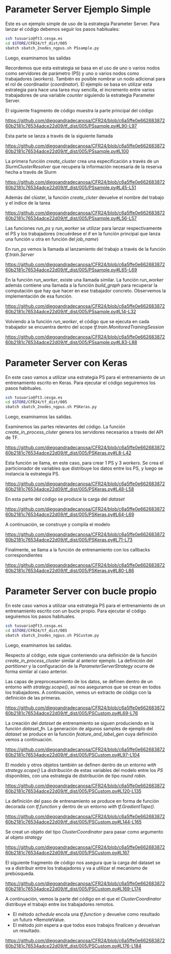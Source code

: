 # Parameter Server Ejemplo Simple

Este es un ejemplo simple de uso de la estrategia Parameter Server. Para lanzar el código debemos seguir los pasos habituales:

```bash
ssh tusuario@ft3.cesga.es
cd $STORE/CFR24/tf_dist/005
sbatch sbatch_2nodes_ngpus.sh PSsample.py
```

Luego, examinamos las salidas

Recordemos que esta estrategia se 
basa en el uso de uno o varios nodos como servidores de parámetro (PS) y uno o varios nodos como trabajadores
(*workers*). También es posible nombrar un nodo adicional para el rol de coordinador (*coordinator*). El ejemplo se basa en utilizar
esta estrategia para hace una tarea muy sencilla, el incremento entre varios trabajadores de una variable *counter* siguiendo la estrategia Parameter Server.

El siguiente fragmento de código muestra la parte principal del código

https://github.com/diegoandradecanosa/CFR24/blob/c6a5ffe0e66268387260b2181c76534adce22d09/tf_dist/005/PSsample.py#L90-L97

Esta parte se lanza a través de la siguiente llamada

https://github.com/diegoandradecanosa/CFR24/blob/c6a5ffe0e66268387260b2181c76534adce22d09/tf_dist/005/PSsample.py#L100

La primera función *create_cluster* crea una especificación a través de un *SlurmClusterResolver* que recupera la información necesaria de la
reserva hecha a través de Slurm

https://github.com/diegoandradecanosa/CFR24/blob/c6a5ffe0e66268387260b2181c76534adce22d09/tf_dist/005/PSsample.py#L45-L51

Además del clúster, la función *create_cluter* devuelve el nombre del trabajo y el índice de la tarea

https://github.com/diegoandradecanosa/CFR24/blob/c6a5ffe0e66268387260b2181c76534adce22d09/tf_dist/005/PSsample.py#L56-L57

Las funciones *run_ps* y *run_worker* se utilizar para lanzar respectivamente el PS y los trabajadores (recuérdese el if en la función principal que lanza una función u otra en función del *job_name*)

En *run_ps* vemos la llamada al lanzamiento del trabajo a través de la función *tf.train.Server*

https://github.com/diegoandradecanosa/CFR24/blob/c6a5ffe0e66268387260b2181c76534adce22d09/tf_dist/005/PSsample.py#L65-L69

En la función *run_worker*, existe una llamada similar. La función *run_worker* además contiene 
una llamada a la función *build_graph* para recuperar la computación que hay que hacer en ese trabajador concreto. Observemos la implementación de esa función.

https://github.com/diegoandradecanosa/CFR24/blob/c6a5ffe0e66268387260b2181c76534adce22d09/tf_dist/005/PSsample.py#L14-L32

Volviendo a la función *run_worker*, el código que se ejecuta en cada trabajador se encuentra dentro del scope *tf.train.MonitoredTrainingSession*

https://github.com/diegoandradecanosa/CFR24/blob/c6a5ffe0e66268387260b2181c76534adce22d09/tf_dist/005/PSsample.py#L83-L88

# Parameter Server con Keras

En este caso vamos a utilizar una estrategia PS para el entrenamiento de un entrenamiento escrito en Keras. Para ejecutar el código seguiremos los pasos habituales.

```bash
ssh tusuario@ft3.cesga.es
cd $STORE/CFR24/tf_dist/005
sbatch sbatch_2nodes_ngpus.sh PSKeras.py
```

Luego, examinamos las salidas.

Examinemos las partes relevantes del código. La función *create_in_process_cluter* genera los servidores necesarios a través del API de TF.

https://github.com/diegoandradecanosa/CFR24/blob/c6a5ffe0e66268387260b2181c76534adce22d09/tf_dist/005/PSKeras.py#L8-L42

Esta función se llama, en este caso, para crear 1 PS y 3 *workers*. Se crea el particionador de variables que distribuye los datos entre los PS, y luego se instancia
la estrategia PS.

https://github.com/diegoandradecanosa/CFR24/blob/c6a5ffe0e66268387260b2181c76534adce22d09/tf_dist/005/PSKeras.py#L48-L58

En esta parte del código se produce la carga del *dataset*

https://github.com/diegoandradecanosa/CFR24/blob/c6a5ffe0e66268387260b2181c76534adce22d09/tf_dist/005/PSKeras.py#L64-L69

A continuación, se construye y compila el modelo

https://github.com/diegoandradecanosa/CFR24/blob/c6a5ffe0e66268387260b2181c76534adce22d09/tf_dist/005/PSKeras.py#L71-L73

Finalmente, se llama a la función de entrenamiento con los callbacks correspondientes

https://github.com/diegoandradecanosa/CFR24/blob/c6a5ffe0e66268387260b2181c76534adce22d09/tf_dist/005/PSKeras.py#L80-L86

# Parameter Server con bucle propio

En este caso vamos a utilizar una estrategia PS para el entrenamiento de un entrenamiento escrito con un bucle propio. Para ejecutar el código seguiremos los pasos habituales.

```bash
ssh tusuario@ft3.cesga.es
cd $STORE/CFR24/tf_dist/005
sbatch sbatch_2nodes_ngpus.sh PSCustom.py
```

Luego, examinamos las salidas.

Respecto al código, este sigue conteniendo una definición de la función *create_in_process_cluster* similar al anterior ejemplo.
La definición del *partitioner* y la configuración de la *ParameterServerStrategy* ocurre de forma similar al caso anterior.

Las capas de preprocesamiento de los datos, se definen dentro de un entorno *with strategy.scope()*, así nos aseguramos que se crean en todos los trabajadores.
A continuación, vemos un extracto de código con la definición de las primeras.

https://github.com/diegoandradecanosa/CFR24/blob/c6a5ffe0e66268387260b2181c76534adce22d09/tf_dist/005/PSCustom.py#L69-L76

La creación del *dataset* de entrenamiento se siguen produciendo en la función *dataset_fn*. La generación de algunos samples de ejemplo del *dataset* se produce en la función
*feature_and_label_gen* cuya definición vemos a continuación.

https://github.com/diegoandradecanosa/CFR24/blob/c6a5ffe0e66268387260b2181c76534adce22d09/tf_dist/005/PSCustom.py#L97-L104

El modelo y otros objetos también se definen dentro de un entorno *with strategy.scope()* 
La distribución de estas variables del modelo entre los *PS* disponibles, con una estrategia de distribución
de tipo *round robin*.

https://github.com/diegoandradecanosa/CFR24/blob/c6a5ffe0e66268387260b2181c76534adce22d09/tf_dist/005/PSCustom.py#L120-L135

La definición del paso de entrenamiento se produce en forma de función decorada con *tf.function* y dentro de un entorno
*with tf.GradientTape()*.

https://github.com/diegoandradecanosa/CFR24/blob/c6a5ffe0e66268387260b2181c76534adce22d09/tf_dist/005/PSCustom.py#L144-L165

Se creat un objeto del tipo *ClusterCoordinator* para pasar como argumento al objeto *strategy*

https://github.com/diegoandradecanosa/CFR24/blob/c6a5ffe0e66268387260b2181c76534adce22d09/tf_dist/005/PSCustom.py#L167

El siguiente fragmento de código nos asegura que la carga del dataset se va a distribuir entre los trabajadores y va a utilizar el mecanismo de prebúsqueda.

https://github.com/diegoandradecanosa/CFR24/blob/c6a5ffe0e66268387260b2181c76534adce22d09/tf_dist/005/PSCustom.py#L169-L174

A continuación, vemos la parte del código en el que el *ClusterCoordinator* distribuye el trabajo entre los trabajadores remotos.
- El método *schedule* encola una *tf.function* y devuelve como resultado un futuro *RemoteValue.
- El método *join* espera a que todos esos trabajos finalicen y devuelvan un resultado.

https://github.com/diegoandradecanosa/CFR24/blob/c6a5ffe0e66268387260b2181c76534adce22d09/tf_dist/005/PSCustom.py#L176-L184


















